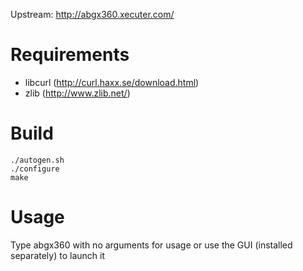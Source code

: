 Upstream: http://abgx360.xecuter.com/

# Requirements
- libcurl (http://curl.haxx.se/download.html)
- zlib (http://www.zlib.net/)

# Build
```
./autogen.sh
./configure
make
```

# Usage
Type abgx360 with no arguments for usage or use the GUI (installed separately) to launch it
